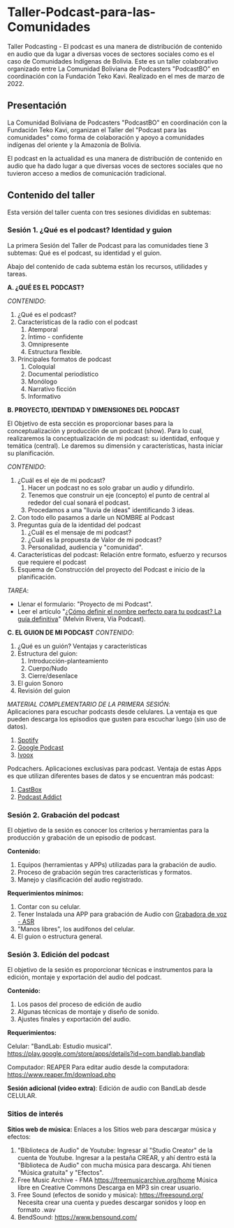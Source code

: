 # Taller-Podcast-para-las-Comunidades
Taller Podcasting - El podcast es una manera de distribución de contenido en audio que da lugar a diversas voces de sectores sociales como es el caso de Comunidades Indígenas de Bolivia. Este es un taller colaborativo organizado entre La Comunidad Boliviana de Podcasters "PodcastBO" en coordinación con la Fundación Teko Kavi.
Realizado en el mes de marzo de 2022.

## Presentación
La Comunidad Boliviana de Podcasters "PodcastBO" en coordinación con la Fundación Teko Kavi, organizan el Taller del "Podcast para las comunidades" como forma de colaboración y apoyo a comunidades indígenas del oriente y la Amazonía de Bolivia.

El podcast en la actualidad es una manera de distribución de contenido en audio que ha dado lugar a que diversas voces de sectores sociales que no tuvieron acceso a medios de comunicación tradicional.

## Contenido del taller
Esta versión del taller cuenta con tres sesiones divididas en subtemas:

### Sesión 1. ¿Qué es el podcast? Identidad y guion

La primera Sesión del Taller de Podcast para las comunidades tiene 3 subtemas: Qué es el podcast, su identidad y el guion.

Abajo del contenido de cada subtema están los recursos, utilidades y tareas.

**A. ¿QUÉ ES EL PODCAST?**

_CONTENIDO_:
1. ¿Qué es el podcast?
2. Características de la radio con el podcast
	1. Atemporal
	2. Íntimo - confidente
	3. Omnipresente
	4. Estructura flexible.
3. Principales formatos de podcast
	1. Coloquial
	2. Documental periodístico
	3. Monólogo
	4. Narrativo ficción
	5. Informativo

**B. PROYECTO, IDENTIDAD Y DIMENSIONES DEL PODCAST**
  
El Objetivo de esta sección es proporcionar bases para la conceptualización y producción de un podcast (show). Para lo cual, realizaremos la conceptualización de mi podcast: su identidad, enfoque y temática (central). Le daremos su dimensión y características, hasta iniciar su planificación.

_CONTENIDO_:
1. ¿Cuál es el eje de mi podcast? 
	1. Hacer un podcast no es solo grabar un audio y difundirlo.
	2. Tenemos que construir un eje (concepto) el punto de central al rededor del cual sonará el podcast.
	3. Procedamos a una "lluvia de ideas" identificando 3 ideas.
2. Con todo ello pasamos a darle un NOMBRE al Podcast
3. Preguntas guía de la identidad del podcast
	1. ¿Cuál es el mensaje de mi podcast?
	2. ¿Cuál es la propuesta de Valor de mi podcast?
	3. Personalidad, audiencia y "comunidad".
4. Características del podcast: Relación entre formato, esfuerzo y recursos que requiere el podcast
5. Esquema de Construcción del proyecto del Podcast e inicio de la planificación.

_TAREA_:
- Llenar el formulario: "Proyecto de mi Podcast".  
- Leer el artículo "[¿Cómo definir el nombre perfecto para tu podcast? La guía definitiva](https://viapodcast.fm/vp103-como-definir-el-nombre-perfecto-para-tu-podcast/)" (Melvin Rivera, Vía Podcast).

**C. EL GUION DE MI PODCAST**
_CONTENIDO_:
1. ¿Qué es un guión? Ventajas y características
2. Estructura del guion: 
	1. Introducción-planteamiento
	2. Cuerpo/Nudo
	3. Cierre/desenlace
3. El guion Sonoro
4. Revisión del guion

_MATERIAL COMPLEMENTARIO DE LA PRIMERA SESIÓN_:  
Aplicaciones para escuchar podcasts desde celulares. La ventaja es que pueden descarga los episodios que gusten para escuchar luego (sin uso de datos).
1. [Spotify](https://play.google.com/store/apps/details?id=com.spotify.music) 
2. [Google Podcast](https://play.google.com/store/apps/details?id=com.google.android.apps.podcasts)  
3. [Ivoox](https://play.google.com/store/apps/details?id=com.ivoox.app)  
  
Podcachers. Aplicaciones exclusivas para podcast. Ventaja de estas Apps es que utilizan diferentes bases de datos y se encuentran más podcast:  
1. [CastBox](https://play.google.com/store/apps/details?id=fm.castbox.audiobook.radio.podcast)  
2. [Podcast Addict](https://play.google.com/store/apps/details?id=com.bambuna.podcastaddict)

### Sesión 2. Grabación del podcast
El objetivo de la sesión es conocer los criterios y herramientas para la producción y grabación de un episodio de podcast.

**Contenido:**
1. Equipos (herramientas y APPs) utilizadas para la grabación de audio.
2. Proceso de grabación según tres características y formatos.
3. Manejo y clasificación del audio registrado.

**Requerimientos mínimos:**
1. Contar con su celular.
2. Tener Instalada una APP para grabación de Audio con [Grabadora de voz - ASR](https://play.google.com/store/apps/details?id=com.nll.asr)
3. "Manos libres", los audífonos del celular.
4. El guion o estructura general.

### Sesión 3. Edición del podcast
El objetivo de la sesión es proporcionar técnicas e instrumentos para la edición, montaje y exportación del audio del podcast.

**Contenido:**
1. Los pasos del proceso de edición de audio
2. Algunas técnicas de montaje y diseño de sonido.
3. Ajustes finales y exportación del audio.

**Requerimientos:** 

Celular: "BandLab: Estudio musical". https://play.google.com/store/apps/details?id=com.bandlab.bandlab

Computador: REAPER Para editar audio desde la computadora: https://www.reaper.fm/download.php

**Sesión adicional (video extra)**: Edición de audio con BandLab desde CELULAR.


### Sitios de interés
**Sitios web de música:**
Enlaces a los Sitios web para descargar música y efectos:
1) "Biblioteca de Audio" de Youtube:
Ingresar al "Studio Creator" de la cuenta de Youtube. Ingresar a la pestaña CREAR, y ahí dentro está la "Biblioteca de Audio" con mucha música para descarga. Ahí tienen "Música gratuita" y "Efectos".
2) Free Music Archive - FMA
https://freemusicarchive.org/home
Música libre en Creative Commons
Descarga en MP3 sin crear usuario.
3) Free Sound (efectos de sonido y música):
https://freesound.org/
Necesita crear una cuenta y puedes descargar sonidos y loop en formato .wav
4) BendSound:
https://www.bensound.com/

